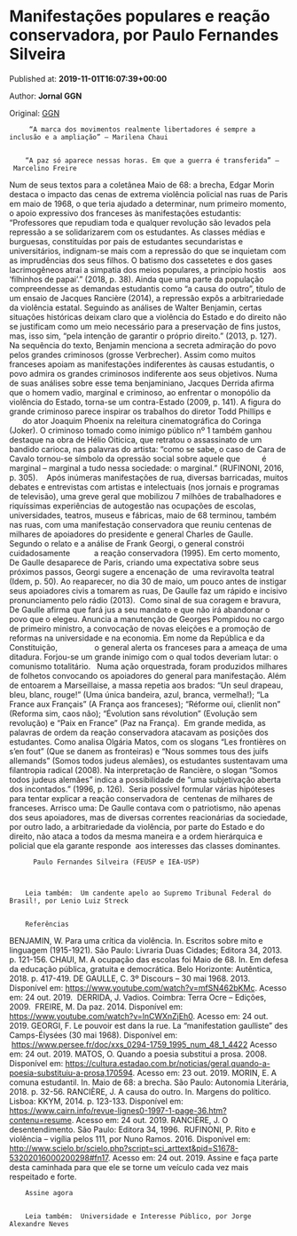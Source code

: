 
# Manifestações populares e reação conservadora, por Paulo Fernandes Silveira

Published at: **2019-11-01T16:07:39+00:00**

Author: **Jornal GGN**

Original: [GGN](https://jornalggn.com.br/artigos/manifestacoes-populares-e-reacao-conservadora-por-paulo-fernandes-silveira/)


         “A marca dos movimentos realmente libertadores é sempre a inclusão e a ampliação” – Marilena Chaui
      

        “A paz só aparece nessas horas. Em que a guerra é transferida” – Marcelino Freire
      
Num de seus textos para a coletânea Maio de 68: a brecha, Edgar Morin destaca o impacto das cenas de extrema violência policial nas ruas de Paris em maio de 1968, o que teria ajudado a determinar, num primeiro momento, o apoio expressivo dos franceses às manifestações estudantis:
“Professores que repudiam toda e qualquer revolução são levados pela repressão a se solidarizarem com os estudantes. As classes médias e burguesas, constituídas por pais de estudantes secundaristas e universitários, indignam-se mais com a repressão do que se inquietam com as imprudências dos seus filhos. O batismo dos cassetetes e dos gases lacrimogêneos atrai a simpatia dos meios populares, a princípio hostis   aos ‘filhinhos de papai’.” (2018, p. 38).
Ainda que uma parte da população compreendesse as demandas estudantis como “a causa do outro”, título de um ensaio de Jacques Rancière (2014), a repressão expôs a arbitrariedade da violência estatal. Seguindo as análises de Walter Benjamin, certas situações históricas deixam claro que a violência do Estado e do direito não se justificam como um meio necessário para a preservação de fins justos, mas, isso sim, “pela intenção de garantir o próprio direito.” (2013, p. 127).
Na sequência do texto, Benjamin menciona a secreta admiração do povo pelos grandes criminosos (grosse Verbrecher). Assim como muitos franceses apoiam as manifestações indiferentes às causas estudantis, o povo admira os grandes criminosos indiferente aos seus objetivos. Numa de suas análises sobre esse tema benjaminiano, Jacques Derrida afirma que o homem vadio, marginal e criminoso, ao enfrentar o monopólio da violência do Estado, torna-se um contra-Estado (2009, p. 141).
A figura do grande criminoso parece inspirar os trabalhos do diretor Todd Phillips e              do ator Joaquim Phoenix na releitura cinematográfica do Coringa (Joker). O criminoso tomado como inimigo público nº 1 também ganhou destaque na obra de Hélio Oiticica, que retratou o assassinato de um bandido carioca, nas palavras do artista: “como se sabe, o caso de Cara de Cavalo tornou-se símbolo da opressão social sobre aquele que          é marginal – marginal a tudo nessa sociedade: o marginal.” (RUFINONI, 2016, p. 305).   
Após inúmeras manifestações de rua, diversas barricadas, muitos debates e entrevistas com artistas e intelectuais (nos jornais e programas de televisão), uma greve geral que mobilizou 7 milhões de trabalhadores e riquíssimas experiências de autogestão nas ocupações de escolas, universidades, teatros, museus e fábricas, maio de 68 terminou, também nas ruas, com uma manifestação conservadora que reuniu centenas de milhares de apoiadores do presidente e general Charles de Gaulle. 
Segundo o relato e a análise de Frank Georgi, o general constrói cuidadosamente           a reação conservadora (1995). Em certo momento, De Gaulle desaparece de Paris, criando uma expectativa sobre seus próximos passos, Georgi sugere a encenação de  uma reviravolta teatral (Idem, p. 50). Ao reaparecer, no dia 30 de maio, um pouco antes de instigar seus apoiadores civis a tomarem as ruas, De Gaulle faz um rápido e incisivo pronunciamento pelo rádio (2013). 
Como sinal de sua coragem e bravura, De Gaulle afirma que fará jus a seu mandato e que não irá abandonar o povo que o elegeu. Anuncia a manutenção de Georges Pompidou no cargo de primeiro ministro, a convocação de novas eleições e a promoção de reformas na universidade e na economia. Em nome da República e da Constituição,                 o general alerta os franceses para a ameaça de uma ditadura. Forjou-se um grande inimigo com o qual todos deveriam lutar: o comunismo totalitário.  
Numa ação orquestrada, foram produzidos milhares de folhetos convocando os apoiadores do general para manifestação. Além de entoarem a Marseillaise, a massa repetia aos brados: “Un seul drapeau, bleu, blanc, rouge!” (Uma única bandeira, azul, branca, vermelha!); “La France aux Français” (A França aos franceses); “Réforme oui, clienlit non” (Reforma sim, caos não); “Évolution sans révolution” (Evolução sem revolução) e “Paix en France” (Paz na França). 
Em grande medida, as palavras de ordem da reação conservadora atacavam as posições dos estudantes. Como analisa Olgária Matos, com os slogans “Les frontières on s’en fout” (Que se danem as fronteiras) e “Nous sommes tous des juifs allemands” (Somos todos judeus alemães), os estudantes sustentavam uma filantropia radical (2008). Na interpretação de Rancière, o slogan “Somos todos judeus alemães” indica a possibilidade de “uma subjetivação aberta dos incontados.” (1996, p. 126). 
Seria possível formular várias hipóteses para tentar explicar a reação conservadora de  centenas de milhares de franceses. Arrisco uma: De Gaulle contava com o patriotismo, não apenas dos seus apoiadores, mas de diversas correntes reacionárias da sociedade, por outro lado, a arbitrariedade da violência, por parte do Estado e do direito, não ataca a todos da mesma maneira e a ordem hierárquica e policial que ela garante responde  aos interesses das classes dominantes. 

        
          Paulo Fernandes Silveira (FEUSP e IEA-USP)  
        
      

        Leia também:  Um candente apelo ao Supremo Tribunal Federal do Brasil!, por Lenio Luiz Streck
      

        Referências
      
BENJAMIN, W. Para uma crítica da violência. In. Escritos sobre mito e linguagem (1915-1921). São Paulo: Livraria Duas Cidades; Editora 34, 2013. p. 121-156.
CHAUI, M. A ocupação das escolas foi Maio de 68. In. Em defesa da educação pública, gratuita e democrática. Belo Horizonte: Autêntica, 2018. p. 417-419.
DE GAULLE, C. 3º Discours – 30 mai 1968. 2013. Disponível em: https://www.youtube.com/watch?v=mfSN462bKMc. Acesso em: 24 out. 2019. 
DERRIDA, J. Vadios. Coimbra: Terra Ocre – Edições, 2009. 
FREIRE, M. Da paz. 2014. Disponível em: https://www.youtube.com/watch?v=lnCWXnZjEh0. Acesso em: 24 out. 2019.
GEORGI, F. Le pouvoir est dans la rue. La “manifestation gaulliste” des Camps-Élysées (30 mai 1968). Disponível em:  https://www.persee.fr/doc/xxs_0294-1759_1995_num_48_1_4422 Acesso em: 24 out. 2019.
MATOS, O. Quando a poesia substitui a prosa. 2008. Disponível em: https://cultura.estadao.com.br/noticias/geral,quando-a-poesia-substituiu-a-prosa,170594. Acesso em: 23 out. 2019.
MORIN, E. A comuna estudantil. In. Maio de 68: a brecha. São Paulo: Autonomia Literária, 2018. p. 32-56.
RANCIÈRE, J. A causa do outro. In. Margens do político. Lisboa: KKYM, 2014. p. 123-133. Disponível em: https://www.cairn.info/revue-lignes0-1997-1-page-36.htm?contenu=resume. Acesso em: 24 out. 2019.
RANCIÈRE, J. O desentendimento. São Paulo: Editora 34, 1996. 
RUFINONI, P. Rito e violência – vigília pelos 111, por Nuno Ramos. 2016. Disponível em: http://www.scielo.br/scielo.php?script=sci_arttext&pid=S1678-53202016000200298#fn17. Acesso em: 24 out. 2019.
Assine e faça parte desta caminhada para que ele se torne um veículo cada vez mais respeitado e forte.

        Assine agora
      

        Leia também:  Universidade e Interesse Público, por Jorge Alexandre Neves
      
